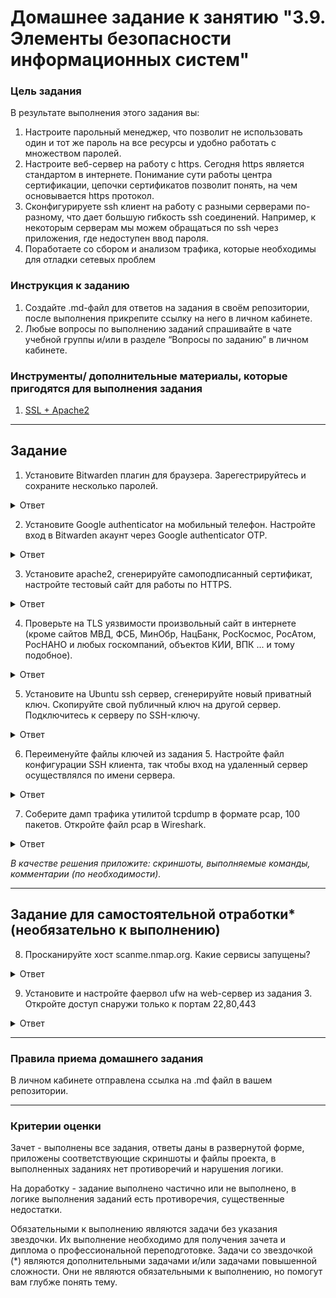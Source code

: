 # Домашнее задание к занятию "3.9. Элементы безопасности информационных систем"


### Цель задания

В результате выполнения этого задания вы: 

1. Настроите парольный менеджер, что позволит не использовать один и тот же пароль на все ресурсы и удобно работать с множеством паролей.
2. Настроите веб-сервер на работу с https. Сегодня https является стандартом в интернете. Понимание сути работы центра сертификации, цепочки сертификатов позволит понять, на чем основывается https протокол.
3. Сконфигурируете ssh клиент на работу с разными серверами по-разному, что дает большую гибкость ssh соединений. Например, к некоторым серверам мы можем обращаться по ssh через приложения, где недоступен ввод пароля.
4. Поработаете со сбором и анализом трафика, которые необходимы для отладки сетевых проблем


### Инструкция к заданию

1. Создайте .md-файл для ответов на задания в своём репозитории, после выполнения прикрепите ссылку на него в личном кабинете.
2. Любые вопросы по выполнению заданий спрашивайте в чате учебной группы и/или в разделе “Вопросы по заданию” в личном кабинете.


### Инструменты/ дополнительные материалы, которые пригодятся для выполнения задания

1. [SSL + Apache2](https://digitalocean.com/community/tutorials/how-to-create-a-self-signed-ssl-certificate-for-apache-in-ubuntu-20-04)

------

## Задание

1. Установите Bitwarden плагин для браузера. Зарегестрируйтесь и сохраните несколько паролей.

<details>
<summary>Ответ</summary>

![Bitwarden](https://github.com/aagrebeshkov/Homework/blob/main/03-sysadmin-09-security/Bitwarden.png)

</details>

2. Установите Google authenticator на мобильный телефон. Настройте вход в Bitwarden акаунт через Google authenticator OTP.

<details>
<summary>Ответ</summary>

    Двухэтапная аутентификация настроена

</details>

3. Установите apache2, сгенерируйте самоподписанный сертификат, настройте тестовый сайт для работы по HTTPS.

<details>
<summary>Ответ</summary>

    # adduser apache
    # usermod -aG sudo apache
    # su - apache
    
    Установка apache2:
    $ sudo apt install -y apache2
    
    Проверка статуса:
    $ sudo systemctl status apache2
    
    Включаем модуль mod_ssl Apache:
    sudo a2enmod ssl
    
    Перезапускаем Apache для активации модуля:
    sudo systemctl restart apache2
    
    Создание самоподписного сертификата:
    sudo openssl req -x509 -nodes -days 365 -newkey rsa:2048 \
    -keyout /etc/ssl/private/apache-selfsigned.key \
    -out /etc/ssl/certs/apache-selfsigned.crt \
    -subj "/C=RU/ST=Moscow/L=Moscow/O=Netology_test/OU=Org/CN=192.168.1.109"
    
    
    Создаем новый файл с содержимым ниже:
    sudo vim /etc/apache2/sites-available/192.168.1.109.conf
    <VirtualHost *:443>
        ServerName 192.168.1.109
        DocumentRoot /var/www/192.168.1.109
        SSLEngine on
        SSLCertificateFile /etc/ssl/certs/apache-selfsigned.crt
        SSLCertificateKeyFile /etc/ssl/private/apache-selfsigned.key
    </VirtualHost>
    
    Создание html страници:
    sudo mkdir /var/www/192.168.1.109
    sudo vim /var/www/192.168.1.109/index.html
    <h1>it worked!</h1>
    
    Включение файла конфигурации:
    sudo a2ensite 192.168.1.109.conf
    
    Проверка на ошибки в конфиге:
    sudo apache2ctl configtest
    sudo systemctl reload apache2

</details>

4. Проверьте на TLS уязвимости произвольный сайт в интернете (кроме сайтов МВД, ФСБ, МинОбр, НацБанк, РосКосмос, РосАтом, РосНАНО и любых госкомпаний, объектов КИИ, ВПК ... и тому подобное).

<details>
<summary>Ответ</summary>

    $ git clone --depth 1 https://github.com/drwetter/testssl.sh.git
    $ cd testssl.sh

    $ ./testssl.sh -U --sneaky https://habr.com/

    ...

     Testing vulnerabilities 

     Heartbleed (CVE-2014-0160)                not vulnerable (OK), no heartbeat extension
     CCS (CVE-2014-0224)                       not vulnerable (OK)
     Ticketbleed (CVE-2016-9244), experiment.  not vulnerable (OK)
     ROBOT                                     not vulnerable (OK)
     Secure Renegotiation (RFC 5746)           supported (OK)
     Secure Client-Initiated Renegotiation     not vulnerable (OK)
     CRIME, TLS (CVE-2012-4929)                not vulnerable (OK)
     BREACH (CVE-2013-3587)                    no gzip/deflate/compress/br HTTP compression (OK)  - only supplied "/" tested
     POODLE, SSL (CVE-2014-3566)               not vulnerable (OK)
     TLS_FALLBACK_SCSV (RFC 7507)              No fallback possible (OK), no protocol below TLS 1.2 offered
     SWEET32 (CVE-2016-2183, CVE-2016-6329)    VULNERABLE, uses 64 bit block ciphers
     FREAK (CVE-2015-0204)                     not vulnerable (OK)
     DROWN (CVE-2016-0800, CVE-2016-0703)      not vulnerable on this host and port (OK)
                                           make sure you don't use this certificate elsewhere with SSLv2 enabled services, see
                                           https://search.censys.io/search?resource=hosts&virtual_hosts=INCLUDE&q=911F5FFC18D826413DCC656A3B1CF9E38229099A3F410F98F64C2AD9915B3336
     LOGJAM (CVE-2015-4000), experimental      not vulnerable (OK): no DH EXPORT ciphers, no DH key detected with <= TLS 1.2
     BEAST (CVE-2011-3389)                     not vulnerable (OK), no SSL3 or TLS1
     LUCKY13 (CVE-2013-0169), experimental     potentially VULNERABLE, uses cipher block chaining (CBC) ciphers with TLS. Check patches
     Winshock (CVE-2014-6321), experimental    not vulnerable (OK)
     RC4 (CVE-2013-2566, CVE-2015-2808)        no RC4 ciphers detected (OK)

</details>

5. Установите на Ubuntu ssh сервер, сгенерируйте новый приватный ключ. Скопируйте свой публичный ключ на другой сервер. Подключитесь к серверу по SSH-ключу.

<details>
<summary>Ответ</summary>

    Генерим ключи:
    $ ssh-keygen
    
    Копируем публичный ключ на удаленный сервер:
    $ ssh-copy-id apache@192.168.1.109
    
    Или копируем вручную в файл authorized_keys
    $ echo public_key_string >> ~/.ssh/authorized_keys
    
    Подключаемся по SSH ключу
    $ ssh apache@192.168.1.109

</details>
 
6. Переименуйте файлы ключей из задания 5. Настройте файл конфигурации SSH клиента, так чтобы вход на удаленный сервер осуществлялся по имени сервера.

<details>
<summary>Ответ</summary>

    $ ssh apache@192.168.1.109 -q 'rm .ssh/authorized_keys'
    
    Копируем публичный ключ на удаленный сервер:
    $ ssh-copy-id -i apache@vagrant
    
    Подключаемся по SSH ключу
    $ ssh apache@vagrant

</details>

7. Соберите дамп трафика утилитой tcpdump в формате pcap, 100 пакетов. Откройте файл pcap в Wireshark.

<details>
<summary>Ответ</summary>

    tcpdump -c 100 -w dump.pcap
    
![Wireshark](https://github.com/aagrebeshkov/Homework/blob/main/03-sysadmin-09-security/wireshark.png)

</details>

*В качестве решения приложите: скриншоты, выполняемые команды, комментарии (по необходимости).*

 ---
 
## Задание для самостоятельной отработки* (необязательно к выполнению)

8. Просканируйте хост scanme.nmap.org. Какие сервисы запущены?

<details>
<summary>Ответ</summary>

    # nmap -O scanme.nmap.org
    Starting Nmap 7.80 ( https://nmap.org ) at 2023-04-18 10:29 UTC
    Nmap scan report for scanme.nmap.org (45.33.32.156)
    Host is up (0.15s latency).
    Other addresses for scanme.nmap.org (not scanned): 2600:3c01::f03c:91ff:fe18:bb2f
    Not shown: 995 closed ports
    PORT      STATE    SERVICE
    22/tcp    open     ssh
    25/tcp    filtered smtp
    80/tcp    open     http
    9929/tcp  open     nping-echo
    31337/tcp open     Elite
    No exact OS matches for host (If you know what OS is running on it, see https://nmap.org/submit/ ).
    TCP/IP fingerprint:
    OS:SCAN(V=7.80%E=4%D=4/18%OT=22%CT=1%CU=31315%PV=N%DS=2%DC=I%G=Y%TM=643E714
    OS:2%P=x86_64-pc-linux-gnu)SEQ(SP=11%GCD=FA00%ISR=9C%TI=I%CI=RD%TS=U)OPS(O1
    OS:=M5B4%O2=M5B4%O3=M5B4%O4=M5B4%O5=M5B4%O6=M5B4)WIN(W1=FFFF%W2=FFFF%W3=FFF
    OS:F%W4=FFFF%W5=FFFF%W6=FFFF)ECN(R=Y%DF=N%T=41%W=FFFF%O=M5B4%CC=N%Q=)T1(R=Y
    OS:%DF=N%T=41%S=O%A=S+%F=AS%RD=0%Q=)T2(R=Y%DF=N%T=100%W=0%S=Z%A=S%F=AR%O=%R
    OS:D=0%Q=)T3(R=Y%DF=N%T=100%W=0%S=Z%A=S+%F=AR%O=%RD=0%Q=)T4(R=Y%DF=N%T=100%
    OS:W=0%S=A%A=Z%F=R%O=%RD=0%Q=)T5(R=Y%DF=N%T=100%W=0%S=Z%A=S+%F=AR%O=%RD=0%Q
    OS:=)T6(R=Y%DF=N%T=100%W=0%S=A%A=Z%F=R%O=%RD=0%Q=)T7(R=Y%DF=N%T=100%W=0%S=Z
    OS:%A=S%F=AR%O=%RD=0%Q=)U1(R=Y%DF=N%T=3A%IPL=164%UN=0%RIPL=G%RID=G%RIPCK=G%
    OS:RUCK=G%RUD=G)IE(R=N)
    
    Network Distance: 2 hops
    
    OS detection performed. Please report any incorrect results at https://nmap.org/submit/ .
    Nmap done: 1 IP address (1 host up) scanned in 27.88 seconds

</details>

9. Установите и настройте фаервол ufw на web-сервер из задания 3. Откройте доступ снаружи только к портам 22,80,443

<details>
<summary>Ответ</summary>

    Уставновка ufw
    # apt install ufw
    
    посмотреть настроенные правила
    # ufw status verbose
    
    Добавление правила на разрешение на подключение по портам 22, 80, 443
    # ufw allow 22/tcp
    # ufw allow 80/tcp
    # ufw allow 443/tcp
    
    Включить фаервол
    # ufw enable
    
    Удалить правило:
    # ufw delete allow 443/tcp
    
    
### или ###
    
    
    Посмотреть список профилей ufw:
    # ufw app list
    
    Из вывода получаем, что для Apache доступны три профиля:
        - Apache: откроет порт 80
        - Apache Full: откроет порт 80 и порт 443
        - Apache Secure: откроет порт 443
        - OpenSSH откроет порт 22 по протоколу tcp
    
    Просмотр детальной информации:
    # ufw app info 'OpenSSH'
    
    Добавление правила на разрешение на подключение по портам 80 и 443:
    # ufw allow 'Apache Full'
    
    Добавление правила на разрешение на подключение по портам 22
    # ufw allow 'OpenSSH'
    
    Посмотреть настроенные правила
    # ufw status verbose
    Status: active
    Logging: on (low)
    Default: deny (incoming), allow (outgoing), disabled (routed)
    New profiles: skip
    
    To                         Action      From
    --                         ------      ----
    80,443/tcp (Apache Full)   ALLOW IN    Anywhere
    22/tcp (OpenSSH)           ALLOW IN    Anywhere
    80,443/tcp (Apache Full (v6)) ALLOW IN    Anywhere (v6)
    22/tcp (OpenSSH (v6))      ALLOW IN    Anywhere (v6)
    
    
    Удалить правила:
    # ufw delete allow 'Apache Full'
    # ufw delete allow 'OpenSSH'
    
    
    
    
    # Настроить логирование
    ufw logging on
    tail -f /var/log/ufw.log

</details>

----

### Правила приема домашнего задания

В личном кабинете отправлена ссылка на .md файл в вашем репозитории.

-----

### Критерии оценки

Зачет - выполнены все задания, ответы даны в развернутой форме, приложены соответствующие скриншоты и файлы проекта, в выполненных заданиях нет противоречий и нарушения логики.

На доработку - задание выполнено частично или не выполнено, в логике выполнения заданий есть противоречия, существенные недостатки. 
 
Обязательными к выполнению являются задачи без указания звездочки. Их выполнение необходимо для получения зачета и диплома о профессиональной переподготовке.
Задачи со звездочкой (*) являются дополнительными задачами и/или задачами повышенной сложности. Они не являются обязательными к выполнению, но помогут вам глубже понять тему.
